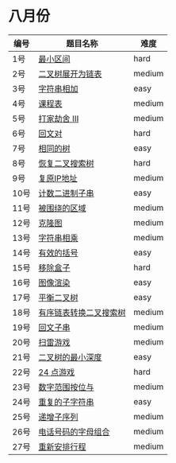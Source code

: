 # 八月份

**编号**|**题目名称**|**难度**
--------|------------|-------
1号|[最小区间](./第1题%20632.%20最小区间)|hard
2号|[二叉树展开为链表](./第2题%20114.%20二叉树展开为链表)|medium
3号|[字符串相加](./第3题%20415.%20字符串相加)|easy
4号|[课程表](./第4题%20207.%20课程表)|medium
5号|[打家劫舍 III](./第5题%20337.%20打家劫舍%20III)|medium
6号|[回文对](./第6题%20336.%20回文对)|hard
7号|[相同的树](./第7题%20100.%20相同的树)|easy
8号|[恢复二叉搜索树](./第8题%2099.%20恢复二叉搜索树)|hard
9号|[复原IP地址](./第9题%2093.%20复原IP地址)|medium
10号|[计数二进制子串](./第10题%20696.%20计数二进制子串)|easy
11号|[被围绕的区域](./第11题%20130.%20被围绕的区域)|medium
12号|[克隆图](./第12题%20133.%20克隆图)|medium
13号|[字符串相乘](./第13题%2043.%20字符串相乘)|medium
14号|[有效的括号](./第14题%2020.%20有效的括号)|easy
15号|[移除盒子](./第15题%20546.%20移除盒子)|hard
16号|[图像渲染](./第16题%20733.%20图像渲染)|easy
17号|[平衡二叉树](./第17题%20110.%20平衡二叉树)|easy
18号|[有序链表转换二叉搜索树](./第18题%20109.%20有序链表转换二叉搜索树)|medium
19号|[回文子串](./第19题%20647.%20回文子串)|medium
20号|[扫雷游戏](./第20题%20529.%20扫雷游戏)|medium
21号|[二叉树的最小深度](./第21题%20111.%20二叉树的最小深度)|easy
22号|[24 点游戏](./第22题%20679.%2024%20点游戏)|hard
23号|[数字范围按位与](./第23题%20201.%20数字范围按位与)|medium
24号|[重复的子字符串](./第24题%20459.%20重复的子字符串)|easy
25号|[递增子序列](./第25题%20491.%20递增子序列)|medium
26号|[电话号码的字母组合](./第26题%2017.%20电话号码的字母组合)|medium
27号|[重新安排行程](./第27题%20332.%20重新安排行程)|medium
